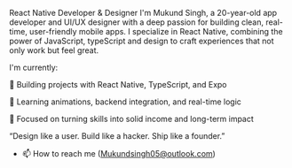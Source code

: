React Native Developer & Designer
I'm Mukund Singh, a 20-year-old app developer and UI/UX designer with a deep passion for building clean, real-time, user-friendly mobile apps. I specialize in React Native, combining the power of JavaScript, typeScript and design to craft experiences that not only work  but feel great.

I'm currently:

🔨 Building projects with React Native, TypeScript, and Expo

🧠 Learning animations, backend integration, and real-time logic

🎯 Focused on turning skills into solid income and long-term impact

“Design like a user. Build like a hacker. Ship like a founder.”

- 📫 How to reach me (Mukundsingh05@outlook.com)


<!---
MukundSB19/MukundSB19 is a ✨ special ✨ repository because its `README.md` (this file) appears on your GitHub profile.
You can click the Preview link to take a look at your changes.
--->
